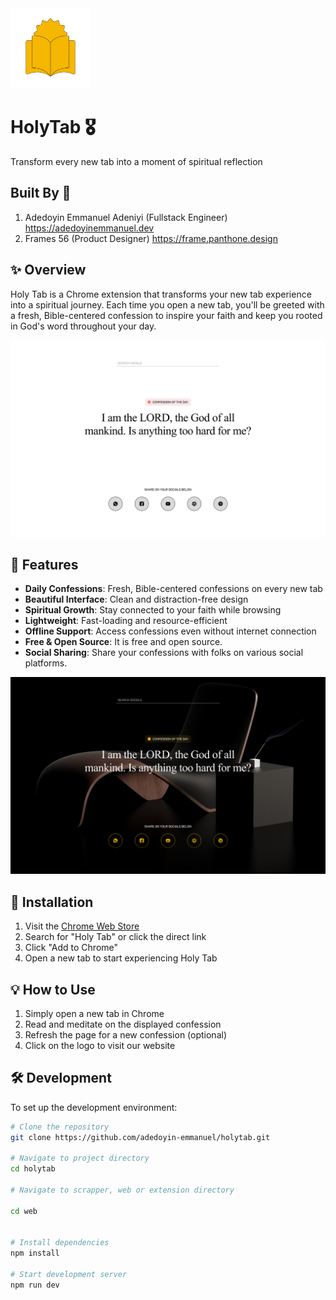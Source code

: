 <img src="md-assets/logo.png" alt="Holy Tab Logo" width="128" height="128">

# HolyTab 🎖️

Transform every new tab into a moment of spiritual reflection

## Built By 👨

1. Adedoyin Emmanuel Adeniyi (Fullstack Engineer) <https://adedoyinemmanuel.dev>
2. Frames 56 (Product Designer) <https://frame.panthone.design>

## ✨ Overview

Holy Tab is a Chrome extension that transforms your new tab experience into a spiritual journey. Each time you open a new tab, you'll be greeted with a fresh, Bible-centered confession to inspire your faith and keep you rooted in God's word throughout your day.

![Holy Tab Screenshot](md-assets/illustration-1.png)

## 🚀 Features

- **Daily Confessions**: Fresh, Bible-centered confessions on every new tab
- **Beautiful Interface**: Clean and distraction-free design
- **Spiritual Growth**: Stay connected to your faith while browsing
- **Lightweight**: Fast-loading and resource-efficient
- **Offline Support**: Access confessions even without internet connection
- **Free & Open Source**: It is free and open source.
- **Social Sharing**: Share your confessions with folks on various social platforms.

![Features Overview](md-assets/illustration-2.png)

## 🔧 Installation

1. Visit the [Chrome Web Store](https://chrome.google.com/webstore)
2. Search for "Holy Tab" or click the direct link
3. Click "Add to Chrome"
4. Open a new tab to start experiencing Holy Tab

## 💡 How to Use

1. Simply open a new tab in Chrome
2. Read and meditate on the displayed confession
3. Refresh the page for a new confession (optional)
4. Click on the logo to visit our website

## 🛠️ Development

To set up the development environment:

```bash
# Clone the repository
git clone https://github.com/adedoyin-emmanuel/holytab.git

# Navigate to project directory
cd holytab

# Navigate to scrapper, web or extension directory

cd web


# Install dependencies
npm install

# Start development server
npm run dev
```
